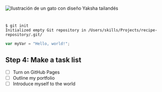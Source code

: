# 

![Ilustración de un gato con diseño Yaksha tailandés](https://octodex.github.com/images/yaktocat.png)
# 

```
$ git init
Initialized empty Git repository in /Users/skills/Projects/recipe-repository/.git/
```

``` javascript
var myVar = "Hello, world!";
```

## Step 4: Make a task list
- [ ] Turn on GitHub Pages
- [ ] Outline my portfolio
- [ ] Introduce myself to the world
